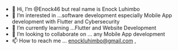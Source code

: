 - 👋 Hi, I’m @Enock46 but real name is Enock Luhimbo
- 👀 I’m interested in ...software development especially Mobile App development with Flutter and Cybersecurity
- 🌱 I’m currently learning ...Flutter and Website Development
- 💞️ I’m looking to collaborate on ... any Mobile App development
- 📫 How to reach me ... enockluhimbo@gmail.com ,

<!---
Enock46/Enock46 is a ✨ special ✨ repository because its `README.md` (this file) appears on your GitHub profile.
You can click the Preview link to take a look at your changes.
--->
